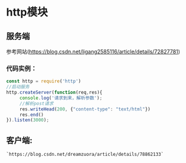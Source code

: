 # http模块
  ## 服务端
   参考网站(https://blog.csdn.net/ligang2585116/article/details/72827781)
   ### 代码实例：
```Javascript
const http = require('http')
//启动服务
http.createServer(function(req,res){
     console.log('请求到来，解析参数');
     //解析post请求
     res.writeHead(200, {"content-type": "text/html"})
     res.end()
}).listen(3000);
```
  ## 客户端:
    `https://blog.csdn.net/dreamzuora/article/details/78862133`
  
